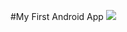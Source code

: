#My First Android App
![](https://spielgesetz.com/wp-content/uploads/2021/12/Freebie-2-Spiele-und-3-Programme-werden-kostenlos-und-fuer.jpg)